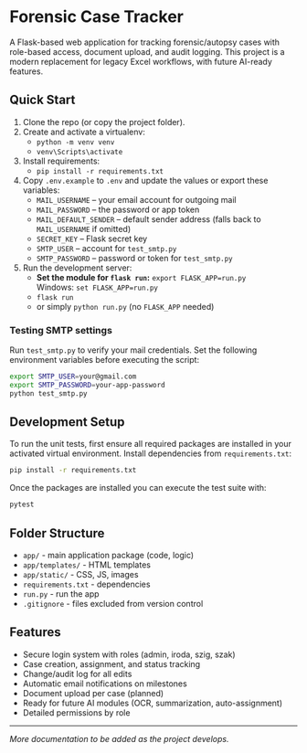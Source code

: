 # Forensic Case Tracker

A Flask-based web application for tracking forensic/autopsy cases with role-based access, document upload, and audit logging.
This project is a modern replacement for legacy Excel workflows, with future AI-ready features.

## Quick Start

1. Clone the repo (or copy the project folder).
2. Create and activate a virtualenv:
   - `python -m venv venv`
   - `venv\Scripts\activate`
3. Install requirements:
   - `pip install -r requirements.txt`
4. Copy `.env.example` to `.env` and update the values or export these variables:
   - `MAIL_USERNAME` – your email account for outgoing mail
   - `MAIL_PASSWORD` – the password or app token
   - `MAIL_DEFAULT_SENDER` – default sender address (falls back to `MAIL_USERNAME` if omitted)
   - `SECRET_KEY` – Flask secret key
   - `SMTP_USER` – account for `test_smtp.py`
   - `SMTP_PASSWORD` – password or token for `test_smtp.py`
5. Run the development server:
   - **Set the module for `flask run`:** `export FLASK_APP=run.py`  \
     Windows: `set FLASK_APP=run.py`
   - `flask run`
   - or simply `python run.py` (no `FLASK_APP` needed)
   
### Testing SMTP settings

Run `test_smtp.py` to verify your mail credentials. Set the following
environment variables before executing the script:

```bash
export SMTP_USER=your@gmail.com
export SMTP_PASSWORD=your-app-password
python test_smtp.py
```

## Development Setup

To run the unit tests, first ensure all required packages are installed in your
activated virtual environment. Install dependencies from `requirements.txt`:

```bash
pip install -r requirements.txt
```

Once the packages are installed you can execute the test suite with:

```bash
pytest
```

## Folder Structure

- `app/` - main application package (code, logic)
- `app/templates/` - HTML templates
- `app/static/` - CSS, JS, images
- `requirements.txt` - dependencies
- `run.py` - run the app
- `.gitignore` - files excluded from version control

## Features

- Secure login system with roles (admin, iroda, szig, szak)
- Case creation, assignment, and status tracking
- Change/audit log for all edits
- Automatic email notifications on milestones
- Document upload per case (planned)
- Ready for future AI modules (OCR, summarization, auto-assignment)
- Detailed permissions by role

---

*More documentation to be added as the project develops.*